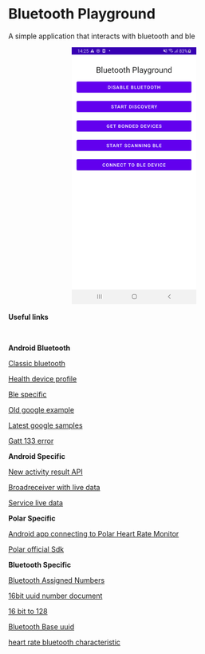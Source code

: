 # Bluetooth Playground
A simple application that interacts with bluetooth and ble

<p align="center">
  <img src="https://github.com/Vivecstel/bluetooth-playground/blob/main/images/screenshot.png" width="250"/>
  <br/>
  <p><b>Useful links</b></p>
  <br/>
  <p><b>Android Bluetooth</b></p>
  <p><a href="https://developer.android.com/guide/topics/connectivity/bluetooth">Classic bluetooth</a></p>
  <p><a href="https://developer.android.com/guide/topics/connectivity/bluetooth#HDP">Health device profile</a></p>
  <p><a href="https://developer.android.com/guide/topics/connectivity/bluetooth-le">Ble specific</a></p>
  <p><a href="https://github.com/googlearchive/android-BluetoothLeGatt">Old google example</a></p>
  <p><a href="https://github.com/android/connectivity-samples">Latest google samples</a></p>
  <p><a href="https://android.jlelse.eu/lessons-for-first-time-android-bluetooth-le-developers-i-learned-the-hard-way-fee07646624">Gatt 133 error</a></p>
  <p><b>Android Specific</b></p>
  <p><a href="https://developer.android.com/training/basics/intents/result">New activity result API</a></p>
  <p><a href="https://medium.com/@alexzaitsev/android-viewmodel-check-network-connectivity-state-7c028a017cd4">Broadreceiver with live data</a></p>
  <p><a href="https://stackoverflow.com/questions/44204978/how-to-update-livedata-of-a-viewmodel-from-background-service-and-update-ui">Service live data</a></p>
  <p><b>Polar Specific</b></p>
  <p><a href="https://github.com/marcolivierarsenault/PolarHeartRateApplication">Android app connecting to Polar Heart Rate	Monitor</a></p>
  <p><a href="https://github.com/polarofficial/polar-ble-sdk">Polar official Sdk</a></p>
  <p><b>Bluetooth Specific</b></p>
  <p><a href="https://www.bluetooth.com/specifications/assigned-numbers/ ">Bluetooth Assigned Numbers</a></p>
  <p><a href="https://btprodspecificationrefs.blob.core.windows.net/assigned-values/16-bit%20UUID%20Numbers%20Document.pdf">16bit uuid number document</a></p>
  <p><a href="https://stackoverflow.com/questions/50527426/ble-how-to-set-uuid-to-16bit">16 bit to 128</a></p>
  <p><a href="https://www.bluetooth.com/specifications/assigned-numbers/service-discovery/">Bluetooth Base uuid</a></p>
  <p><a href="https://www.bluetooth.com/specifications/assigned-numbers/health-device-profile/">heart rate bluetooth characteristic</a></p>
</p>
